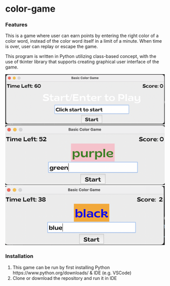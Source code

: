# color-game

<h3>Features</h3>
<p>This is a game where user can earn points by entering the right color of a color word, instead of the color word itself in a limit of a minute. When time is over, user can replay or escape the game.</p>
<p>This program is written in Python utilizing class-based concept, with the use of tkinter library that supports creating graphical user interface of the game.</p>
<img src="https://github.com/in-mai-space/color-game/blob/1ac8d67fd857aa2e4a95de20a9f4061289d87082/image/Image%201.png"/>
<img src="https://github.com/in-mai-space/color-game/blob/main/image/Image%202.png?raw=true">
<img src="https://github.com/in-mai-space/color-game/blob/main/image/Image%203.png?raw=true">

<h3>Installation</h3>
<ol>
  <li>This game can be run by first installing Python https://www.python.org/downloads/ & IDE (e.g. VSCode)</li>
  <li>Clone or download the repository and run it in IDE</li>
</o>


